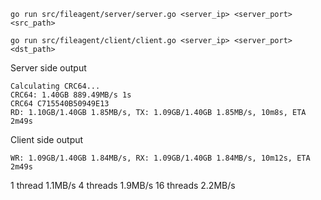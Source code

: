 ```
go run src/fileagent/server/server.go <server_ip> <server_port> <src_path>
```

```
go run src/fileagent/client/client.go <server_ip> <server_port> <dst_path>
```

Server side output

```
Calculating CRC64...
CRC64: 1.40GB 889.49MB/s 1s
CRC64 C715540B50949E13
RD: 1.10GB/1.40GB 1.85MB/s, TX: 1.09GB/1.40GB 1.85MB/s, 10m8s, ETA 2m49s
```

Client side output

```
WR: 1.09GB/1.40GB 1.84MB/s, RX: 1.09GB/1.40GB 1.84MB/s, 10m12s, ETA 2m49s
```

1  thread  1.1MB/s
4  threads 1.9MB/s
16 threads 2.2MB/s
